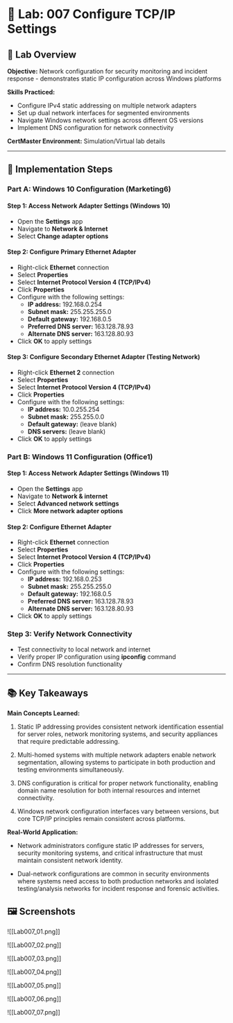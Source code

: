 # 🧪 Lab: 007 Configure TCP/IP Settings

## 🎯 Lab Overview

**Objective:** Network configuration for security monitoring and incident response - demonstrates static IP configuration across Windows platforms 

**Skills Practiced:**
- Configure IPv4 static addressing on multiple network adapters
- Set up dual network interfaces for segmented environments
- Navigate Windows network settings across different OS versions
- Implement DNS configuration for network connectivity 

**CertMaster Environment:** Simulation/Virtual lab details

---

## 📝 Implementation Steps

### Part A: Windows 10 Configuration (Marketing6)

#### Step 1: Access Network Adapter Settings (Windows 10)

- Open the **Settings** app
- Navigate to **Network & Internet**
- Select **Change adapter options**

#### Step 2: Configure Primary Ethernet Adapter

- Right-click **Ethernet** connection
- Select **Properties**
- Select **Internet Protocol Version 4 (TCP/IPv4)**
- Click **Properties**
- Configure with the following settings:
    - **IP address:** 192.168.0.254
    - **Subnet mask:** 255.255.255.0
    - **Default gateway:** 192.168.0.5
    - **Preferred DNS server:** 163.128.78.93
    - **Alternate DNS server:** 163.128.80.93
- Click **OK** to apply settings

#### Step 3: Configure Secondary Ethernet Adapter (Testing Network)

- Right-click **Ethernet 2** connection
- Select **Properties**
- Select **Internet Protocol Version 4 (TCP/IPv4)**
- Click **Properties**
- Configure with the following settings:
    - **IP address:** 10.0.255.254
    - **Subnet mask:** 255.255.0.0
    - **Default gateway:** (leave blank)
    - **DNS servers:** (leave blank)
- Click **OK** to apply settings

### Part B: Windows 11 Configuration (Office1)

#### Step 1: Access Network Adapter Settings (Windows 11)

- Open the **Settings** app
- Navigate to **Network & internet**
- Select **Advanced network settings**
- Click **More network adapter options**

#### Step 2: Configure Ethernet Adapter

- Right-click **Ethernet** connection
- Select **Properties**
- Select **Internet Protocol Version 4 (TCP/IPv4)**
- Click **Properties**
- Configure with the following settings:
    - **IP address:** 192.168.0.253
    - **Subnet mask:** 255.255.255.0
    - **Default gateway:** 192.168.0.5
    - **Preferred DNS server:** 163.128.78.93
    - **Alternate DNS server:** 163.128.80.93
- Click **OK** to apply settings

### Step 3: Verify Network Connectivity

- Test connectivity to local network and internet
- Verify proper IP configuration using **ipconfig** command
- Confirm DNS resolution functionality

---
## 📚 Key Takeaways

**Main Concepts Learned:**

1. Static IP addressing provides consistent network identification essential for server roles, network monitoring systems, and security appliances that require predictable addressing.
    
2. Multi-homed systems with multiple network adapters enable network segmentation, allowing systems to participate in both production and testing environments simultaneously.
    
3. DNS configuration is critical for proper network functionality, enabling domain name resolution for both internal resources and internet connectivity.
    
4. Windows network configuration interfaces vary between versions, but core TCP/IP principles remain consistent across platforms.
    

**Real-World Application:**

- Network administrators configure static IP addresses for servers, security monitoring systems, and critical infrastructure that must maintain consistent network identity.
    
- Dual-network configurations are common in security environments where systems need access to both production networks and isolated testing/analysis networks for incident response and forensic activities.
    

## 🖼️ Screenshots

![[Lab007_01.png]]

![[Lab007_02.png]]

![[Lab007_03.png]]

![[Lab007_04.png]]

![[Lab007_05.png]]

![[Lab007_06.png]]

![[Lab007_07.png]]
